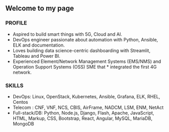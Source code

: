 ## Welcome to my page

### PROFILE

* Aspired to build smart things with 5G, Cloud and AI.
* DevOps engineer passionate about automation with Python, Ansible, ELK and documentation.
* Loves building data science-centric dashboarding with Streamlit, Tableau and Power BI.
* Experienced Element/Network Management Systems (EMS/NMS) and Operation Support Systems (OSS) SME that * integrated the first 4G network.

### SKILLS

* DevOps: Linux, OpenStack, Kubernetes, Ansible, Grafana, ELK, RHEL, Centos
* Telecom : CNF, VNF, NCS, CBIS, AirFrame, NADCM, LSM, ENM, NetAct
* Full-stack/DB: Python, Node.js, Django, Flash, Apache, JavaScript, HTML, Markup, CSS, Bootstrap, React, Angular, MySQL, MariaDB, MongoDB
